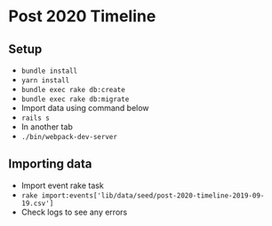# Post 2020 Timeline

## Setup

- `bundle install`
- `yarn install`
- `bundle exec rake db:create`
- `bundle exec rake db:migrate`
- Import data using command below
- `rails s`
- In another tab
- `./bin/webpack-dev-server`

## Importing data

- Import event rake task
- `rake import:events['lib/data/seed/post-2020-timeline-2019-09-19.csv']`
- Check logs to see any errors
